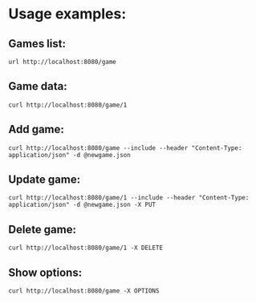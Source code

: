 # Usage examples:

## Games list:
`url http://localhost:8080/game`

## Game data:
`curl http://localhost:8080/game/1`

## Add game:
`curl http://localhost:8080/game --include --header "Content-Type: application/json" -d @newgame.json`

## Update game:
`curl http://localhost:8080/game/1 --include --header "Content-Type: application/json" -d @newgame.json -X PUT`

## Delete game:
`curl http://localhost:8080/game/1 -X DELETE`

## Show options:
`curl http://localhost:8080/game -X OPTIONS`
